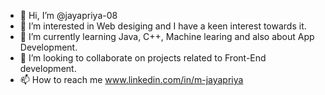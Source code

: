 - 👋 Hi, I’m @jayapriya-08
- 👀 I’m interested in Web desiging and I have a keen interest towards it.
- 🌱 I’m currently learning Java, C++, Machine learing and also about App Development.
- 💞️ I’m looking to collaborate on projects related to Front-End development.
- 📫 How to reach me www.linkedin.com/in/m-jayapriya


<!---
jayapriya-08/jayapriya-08 is a ✨ special ✨ repository because its `README.md` (this file) appears on your GitHub profile.
You can click the Preview link to take a look at your changes.
--->
